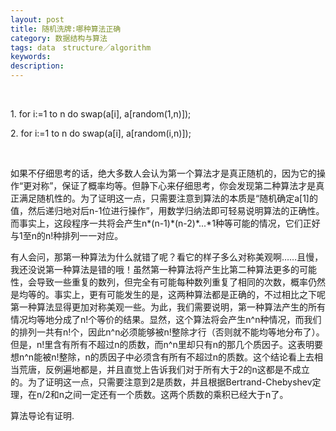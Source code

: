 ```yaml
---
layout: post
title: 随机洗牌:哪种算法正确
category: 数据结构与算法
tags: data　structure／algorithm
keywords: 
description: 
---
```


 

1. for i:=1 to n do swap(a[i], a[random(1,n)]);

2. for i:=1 to n do swap(a[i], a[random(i,n)]);

 

如果不仔细思考的话，绝大多数人会认为第一个算法才是真正随机的，因为它的操作“更对称”，保证了概率均等。但静下心来仔细思考，你会发现第二种算法才是真正满足随机性的。为了证明这一点，只需要注意到算法的本质是“随机确定a[1]的值，然后递归地对后n-1位进行操作”，用数学归纳法即可轻易说明算法的正确性。而事实上，这段程序一共将会产生n\*(n-1)\*(n-2)\*...\*1种等可能的情况，它们正好与1至n的n!种排列一一对应。

有人会问，那第一种算法为什么就错了呢？看它的样子多么对称美观啊……且慢，我还没说第一种算法是错的哦！虽然第一种算法将产生比第二种算法更多的可能性，会导致一些重复的数列，但完全有可能每种数列重复了相同的次数，概率仍然是均等的。事实上，更有可能发生的是，这两种算法都是正确的，不过相比之下呢第一种算法显得更加对称美观一些。为此，我们需要说明，第一种算法产生的所有情况均等地分成了n!个等价的结果。显然，这个算法将会产生n\^n种情况，而我们的排列一共有n!个，因此n\^n必须能够被n!整除才行（否则就不能均等地分布了）。但是，n!里含有所有不超过n的质数，而n\^n里却只有n的那几个质因子。这表明要想n\^n能被n!整除，n的质因子中必须含有所有不超过n的质数。这个结论看上去相当荒唐，反例遍地都是，并且直觉上告诉我们对于所有大于2的n这都是不成立的。为了证明这一点，只需要注意到2是质数，并且根据Bertrand-Chebyshev定理，在n/2和n之间一定还有一个质数。这两个质数的乘积已经大于n了。

算法导论有证明.







